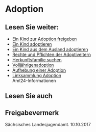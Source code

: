 # Adoption

Lesen Sie weiter:
-----------------

* [Ein Kind zur Adoption freigeben](https://amt24dev.sachsen.de/zufi/lebenslagen/5000100)
* [Ein Kind adoptieren](https://amt24dev.sachsen.de/zufi/lebenslagen/5000576)
* [Ein Kind aus dem Ausland adoptieren](https://amt24dev.sachsen.de/zufi/lebenslagen/5000127)
* [Rechte und Pflichten der Adoptiveltern](https://amt24dev.sachsen.de/zufi/lebenslagen/5000459)
* [Herkunftsfamilie suchen](https://amt24dev.sachsen.de/zufi/lebenslagen/5000497)
* [Volljährigenadoption](https://amt24dev.sachsen.de/zufi/lebenslagen/5000116)
* [Aufhebung einer Adoption](https://amt24dev.sachsen.de/zufi/lebenslagen/5000652)
* [Linksammlung Adoption](https://amt24dev.sachsen.de/zufi/lebenslagen/5000145)  
  Amt24-Informationen

## Lesen Sie auch

## Freigabevermerk

Sächsisches Landesjugendamt. 10.10.2017
